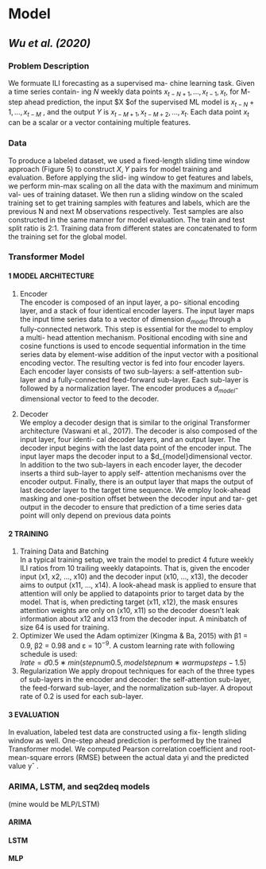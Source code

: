 # Model
## *Wu et al. (2020)*
### Problem Description
We formuate ILI forecasting as a supervised ma- chine learning task. Given a time series contain- ing $N$ weekly data points $x_{t−N+1},...,x_{t−1},x_t$, for M- step ahead prediction, the input $X $of the supervised ML model is $x_{t−N} +1 , ..., x_{t−M}$ , and the output $Y$ is $x_{t−M+1},x_{t−M+2},...,x_t$. Each data point $x_t$ can be a scalar or a vector containing multiple features.
### Data
To produce a labeled dataset, we used a fixed-length sliding time window approach (Figure 5) to construct $X, Y$ pairs for model training and evaluation. Before applying the slid- ing window to get features and labels, we perform min-max scaling on all the data with the maximum and minimum val- ues of training dataset. We then run a sliding window on the scaled training set to get training samples with features and labels, which are the previous N and next M observations respectively. Test samples are also constructed in the same manner for model evaluation. The train and test split ratio is 2:1. Training data from different states are concatenated to form the training set for the global model.
### Transformer Model
#### 1 MODEL ARCHITECTURE
1. Encoder  
The encoder is composed of an input layer, a po- sitional encoding layer, and a stack of four identical encoder layers. The input layer maps the input time series data to a vector of dimension $d_{model}$ through a fully-connected network. This step is essential for the model to employ a multi- head attention mechanism. Positional encoding with sine and cosine functions is used to encode sequential information in the time series data by element-wise addition of the input vector with a positional encoding vector. The resulting vector is fed into four encoder layers. Each encoder layer consists of two sub-layers: a self-attention sub-layer and a fully-connected feed-forward sub-layer. Each sub-layer is followed by a normalization layer. The encoder produces a $d_{model}$-dimensional vector to feed to the decoder.  

2. Decoder  
We employ a decoder design that is similar to the original Transformer architecture (Vaswani et al., 2017). The decoder is also composed of the input layer, four identi- cal decoder layers, and an output layer. The decoder input begins with the last data point of the encoder input. The input layer maps the decoder input to a $d_{model}dimensional vector. In addition to the two sub-layers in each encoder layer, the decoder inserts a third sub-layer to apply self- attention mechanisms over the encoder output. Finally, there is an output layer that maps the output of last decoder layer to the target time sequence. We employ look-ahead masking and one-position offset between the decoder input and tar- get output in the decoder to ensure that prediction of a time series data point will only depend on previous data points
#### 2 TRAINING
1. Training Data and Batching  
In a typical training setup, we train the model to predict 4 future weekly ILI ratios from 10 trailing weekly datapoints. That is, given the encoder input (x1, x2, ..., x10) and the decoder input (x10, ..., x13), the decoder aims to output (x11, ..., x14). A look-ahead mask is applied to ensure that attention will only be applied to datapoints prior to target data by the model. That is, when predicting target (x11, x12), the mask ensures attention weights are only on (x10, x11) so the decoder doesn’t leak information about x12 and x13 from the decoder input. A minibatch of size 64 is used for training.
2. Optimizer
We used the Adam optimizer (Kingma & Ba, 2015) with β1 = 0.9, β2 = 0.98 and ε = $10^{−9}$. A custom learning rate with following schedule is used:  
$lrate =d0.5 ∗ min(step num0.5, model step num ∗ warmup steps−1.5)$
3. Regularization
We apply dropout techniques for each of the three types of sub-layers in the encoder and decoder: the self-attention sub-layer, the feed-forward sub-layer, and the normalization sub-layer. A dropout rate of 0.2 is used for each sub-layer.
#### 3 EVALUATION
In evaluation, labeled test data are constructed using a fix- length sliding window as well. One-step ahead prediction is performed by the trained Transformer model. We computed Pearson correlation coefficient and root-mean-square errors (RMSE) between the actual data yi and the predicted value yˆ .
### ARIMA, LSTM, and seq2deq models 
(mine would be MLP/LSTM)
#### ARIMA
#### LSTM
#### MLP
